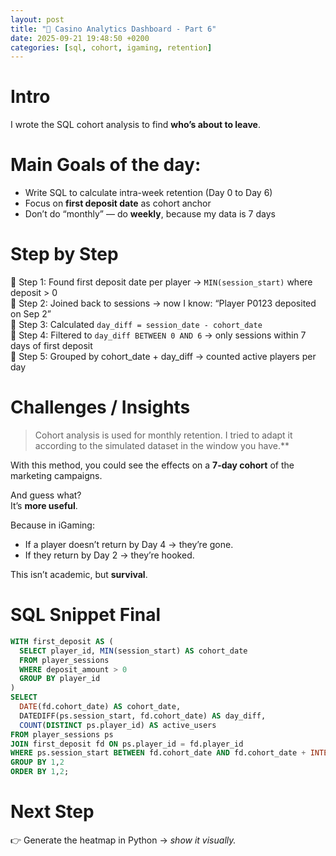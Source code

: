 ```yaml
---
layout: post
title: "🎲 Casino Analytics Dashboard - Part 6"
date: 2025-09-21 19:48:50 +0200
categories: [sql, cohort, igaming, retention]
---
```


# Intro

I wrote the SQL cohort analysis to find **who’s about to leave**.

# Main Goals of the day:

- Write SQL to calculate intra-week retention (Day 0 to Day 6)  
- Focus on **first deposit date** as cohort anchor  
- Don’t do “monthly” — do **weekly**, because my data is 7 days

# Step by Step

📍 Step 1: Found first deposit date per player → `MIN(session_start)` where deposit > 0  
📍 Step 2: Joined back to sessions → now I know: “Player P0123 deposited on Sep 2”  
📍 Step 3: Calculated `day_diff = session_date - cohort_date`  
📍 Step 4: Filtered to `day_diff BETWEEN 0 AND 6` → only sessions within 7 days of first deposit  
📍 Step 5: Grouped by cohort_date + day_diff → counted active players per day

# Challenges / Insights

> Cohort analysis is used for monthly retention. I tried to adapt it according to the simulated dataset in the window you have.**

With this method, you could see the effects on a **7-day cohort** of the marketing campaigns.

And guess what?  
It’s **more useful**.

Because in iGaming:  
- If a player doesn’t return by Day 4 → they’re gone.  
- If they return by Day 2 → they’re hooked.

This isn’t academic, but **survival**.

# SQL Snippet Final

```sql
WITH first_deposit AS (
  SELECT player_id, MIN(session_start) AS cohort_date
  FROM player_sessions
  WHERE deposit_amount > 0
  GROUP BY player_id
)
SELECT 
  DATE(fd.cohort_date) AS cohort_date,
  DATEDIFF(ps.session_start, fd.cohort_date) AS day_diff,
  COUNT(DISTINCT ps.player_id) AS active_users
FROM player_sessions ps
JOIN first_deposit fd ON ps.player_id = fd.player_id
WHERE ps.session_start BETWEEN fd.cohort_date AND fd.cohort_date + INTERVAL '6 days'
GROUP BY 1,2
ORDER BY 1,2;
```
</pre>

# Next Step
👉 Generate the heatmap in Python → _show it visually._
